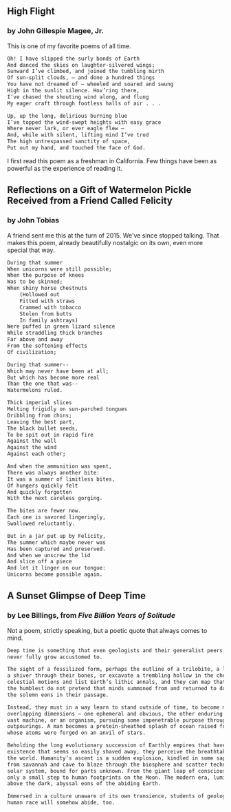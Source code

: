 ## High Flight
### by John Gillespie Magee, Jr.

This is one of my favorite poems of all time.

```markdown
Oh! I have slipped the surly bonds of Earth
And danced the skies on laughter-silvered wings;
Sunward I’ve climbed, and joined the tumbling mirth
Of sun-split clouds, — and done a hundred things
You have not dreamed of — wheeled and soared and swung
High in the sunlit silence. Hov’ring there,
I’ve chased the shouting wind along, and flung
My eager craft through footless halls of air . . .

Up, up the long, delirious burning blue
I’ve topped the wind-swept heights with easy grace
Where never lark, or ever eagle flew —
And, while with silent, lifting mind I’ve trod
The high untrespassed sanctity of space,
Put out my hand, and touched the face of God.
```

I first read this poem as a freshman in California. Few things have been as powerful as the experience of reading it.

## Reflections on a Gift of Watermelon Pickle Received from a Friend Called Felicity
### by John Tobias

A friend sent me this at the turn of 2015. We've since stopped talking. That makes this poem, already beautifully nostalgic on its own, even more special that way.

```markdown
During that summer
When unicorns were still possible;
When the purpose of knees 
Was to be skinned;
When shiny horse chestnuts
    (Hollowed out
    Fitted with straws
    Crammed with tobacco
    Stolen from butts
    In family ashtrays)
Were puffed in green lizard silence
While straddling thick branches
Far above and away
From the softening effects
Of civilization;

During that summer--
Which may never have been at all;
But which has become more real
Than the one that was--
Watermelons ruled.

Thick imperial slices 
Melting frigidly on sun-parched tongues
Dribbling from chins;
Leaving the best part,
The black bullet seeds,
To be spit out in rapid fire
Against the wall
Against the wind
Against each other;

And when the ammunition was spent,
There was always another bite:
It was a summer of limitless bites,
Of hungers quickly felt 
And quickly forgotten
With the next careless gorging.

The bites are fewer now.
Each one is savored lingeringly,
Swallowed reluctantly.

But in a jar put up by Felicity,
The summer which maybe never was
Has been captured and preserved.
And when we unscrew the lid
And slice off a piece
And let it linger on our tongue:
Unicorns become possible again.
```

## A Sunset Glimpse of Deep Time
### by Lee Billings, from *Five Billion Years of Solitude*

Not a poem, strictly speaking, but a poetic quote that always comes to mind. 

```markdown
Deep time is something that even geologists and their generalist peers, the earth and planetary scientists, can 
never fully grow accustomed to. 

The sight of a fossilized form, perhaps the outline of a trilobite, a leaf, or a saurian footfall can still send 
a shiver through their bones, or excavate a trembling hollow in the chest that breath cannot fill. They can measure 
celestial motions and list Earth’s lithic annals, and they can map that arcane knowledge onto familiar scales, but 
the humblest do not pretend that minds summoned from and returned to dust in a century’s span can truly comprehend 
the solemn eons in their passage. 

Instead, they must in a way learn to stand outside of time, to become momentarily eternal. Their world acquires dual, 
overlapping dimensions — one ephemeral and obvious, the other enduring and hidden in plain view. A planet becomes a 
vast machine, or an organism, pursuing some impenetrable purpose through its continental collisions and volcanic 
outpourings. A man becomes a protein-sheathed splash of ocean raised from rock to breathe the sky, an eater of sun 
whose atoms were forged on an anvil of stars. 

Beholding the long evolutionary succession of Earthly empires that have come and gone, capped by a sliver of human 
existence that seems so easily shaved away, they perceive the breathtaking speed with which our species has stormed 
the world. Humanity’s ascent is a sudden explosion, kindled in some sapient spark of self-reflection, bursting forth 
from savannah and cave to blaze through the biosphere and scatter technological shrapnel across the planet, then the 
solar system, bound for parts unknown. From the giant leap of consciousness alongside some melting glacier, it proved 
only a small step to human footprints on the Moon. The modern era, luminous and fleeting, flashes like lightning 
above the dark, abyssal eons of the abiding Earth. 

Immersed in a culture unaware of its own transience, students of geologic time see all this and wonder whether the 
human race will somehow abide, too.
```
